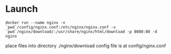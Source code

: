 # Launch
```
docker run --name nginx -v `pwd`/config/nginx.conf:/etc/nginx/nginx.conf -v `pwd`/nginx/download/:/usr/share/nginx/html/download -p 8080:80 -d  nginx
```
place files into directory ./nginx/download 
config file is at config/nginx.conf 
